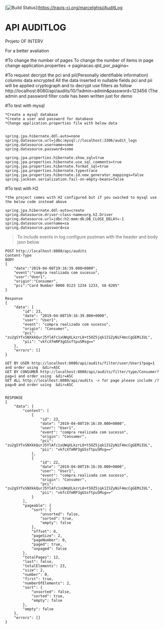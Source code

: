 [![Build Status](https://travis-ci.org/marcelghisi/AuditLog.svg?branch=master)](https://travis-ci.org/marcelghisi/AuditLog

# API AUDITLOG
Projeto OF INTERV


For a better avaliation 

#To change the number of pages
To change the number of items in page change application.properties -> paginacao.qtd_por_pagina=

#To request decrypt the pci and pii(Personally identifiable information) colunms data encrypted
All the data inserted in nullable fields pci and pii will be applied cryptograph and to decrypt use filters as follow
http://localhost:8080/api/audits/10/?admin=admin&password=123456 (The admin and password filter code has been written just for demo

#To test with mysql
```
*Create a mysql database
*Create a user and password for database
*Change application.properties file with below data


spring.jpa.hibernate.ddl-auto=none
spring.datasource.url=jdbc:mysql://localhost:3306/audit_logs
spring.datasource.username=some
spring.datasource.password=some

spring.jpa.properties.hibernate.show_sql=true
spring.jpa.properties.hibernate.use_sql_comments=true
spring.jpa.properties.hibernate.format_sql=true
spring.jpa.properties.hibernate.type=trace
spring.jpa.properties.hibernate.id.new_generator_mappings=false
spring.jackson.serialization.fail-on-empty-beans=false
```

#To test with H2
```
*the project comes with H2 configured but if you swiched to mysql use the below code instead above

spring.jpa.hibernate.ddl-auto=create
spring.datasource.driver-class-name=org.h2.Driver
spring.datasource.url=jdbc:h2:mem:db;DB_CLOSE_DELAY=-1
spring.datasource.username=sa
spring.datasource.password=sa
```


>To include events in log configure postman with the header and body json below
```
POST http://localhost:8080/api/audits
Content-Type
BODY
{
	"date":"2019-04-08T19:16:39.000+0000",
	"event":"compra realizada com sucesso",
	"user":"User1",
	"origin":"Consumer",
	"pci":"Card Number 0000 0123 1234 1233, VA 0205"
}

Response
{
    "data": {
        "id": 23,
        "date": "2019-04-08T19:16:39.000+0000",
        "user": "User1",
        "event": "compra realizada com sucesso",
        "origin": "Consumer",
        "pci": "zu2gSYfxSNXkkQurJ5YlAfc1xUWqXLkzrL8+t5OZ5jqk1ISZyNiF4mcCgGEMiIUL",
        "pii": "vkfcXfmRP3gGSsftpuSMsg=="
    },
    "errors": []
}

GET BY USER http://localhost:8080/api/audits/filter/user/User1?pag=1 and order using  &dir=ASC
GET BY CONSUMER http://localhost:8080/api/audits/filter/type/Consumer?pag=1 and order using  &dir=ASC
GET ALL http://localhost:8080/api/audits -> for page please include /?pag=0 and order using  &dir=ASC


RESPONSE
{
    "data": {
        "content": [
            {
                "id": 23,
                "date": "2019-04-08T19:16:39.000+0000",
                "user": "User1",
                "event": "compra realizada com sucesso",
                "origin": "Consumer",
                "pci": "zu2gSYfxSNXkkQurJ5YlAfc1xUWqXLkzrL8+t5OZ5jqk1ISZyNiF4mcCgGEMiIUL",
                "pii": "vkfcXfmRP3gGSsftpuSMsg=="
            },
            {
                "id": 22,
                "date": "2019-04-08T19:16:39.000+0000",
                "user": "User1",
                "event": "compra realizada com sucesso",
                "origin": "Consumer",
                "pci": "zu2gSYfxSNXkkQurJ5YlAfc1xUWqXLkzrL8+t5OZ5jqk1ISZyNiF4mcCgGEMiIUL",
                "pii": "vkfcXfmRP3gGSsftpuSMsg=="
            }
        ],
        "pageable": {
            "sort": {
                "unsorted": false,
                "sorted": true,
                "empty": false
            },
            "offset": 0,
            "pageSize": 2,
            "pageNumber": 0,
            "paged": true,
            "unpaged": false
        },
        "totalPages": 12,
        "last": false,
        "totalElements": 23,
        "size": 2,
        "number": 0,
        "first": true,
        "numberOfElements": 2,
        "sort": {
            "unsorted": false,
            "sorted": true,
            "empty": false
        },
        "empty": false
    },
    "errors": []
}
```
